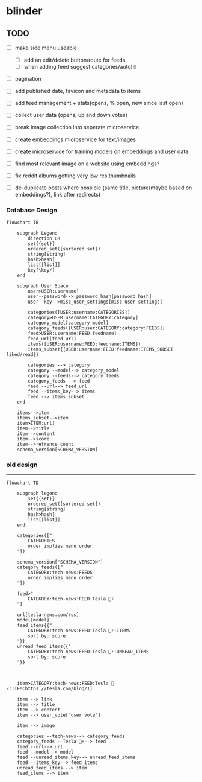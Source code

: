 # blinder



## TODO
- [ ] make side menu useable
    - [ ] add an edit/delete button/route for feeds
    - [ ] when adding feed suggest categories/autofill
- [ ] pagination
- [ ] add published date, favicon and metadata to items
- [ ] add feed management + stats(opens, % open, new since last open)
- [ ] collect user data (opens, up and down votes)
- [ ] break image collection into seperate microservice
- [ ] create embeddings microservice for text/images
- [ ] create microservice for training models on embeddings and user data
- [ ] find most relevant image on a website using embeddings?
- [ ] fix reddit albums getting very low res thumbnails
- [ ] de-duplicate posts where possible (same title, picture(maybe based on embeddings?), link after redirects)



### Database Design

```mermaid
flowchart TB

    subgraph Legend
        direction LR
        set{{set}}
        ordered_set([sortered set])
        string[string]
        hash>hash]
        list[[list]]
        key[\key/]
    end

    subgraph User Space
        user>USER:username] 
        user--password--> password_hash[password hash]
        user--key-->misc_user_settings[misc user settings]
        
        categories([USER:username:CATEGORIES])
        category>USER:username:CATEGORY:category]
        category_model[category model]
        category_feeds([USER:user:CATEGORY:category:FEEDS])
        feed>USER:username:FEED:feedname]
        feed_url[feed url]
        items([USER:username:FEED:feedname:ITEMS])
        items_subset{{USER:username:FEED:feedname:ITEMS_SUBSET liked/read}}

        categories --> category
        category --model--> category_model
        category --feeds--> category_feeds
        category_feeds --> feed
        feed --url--> feed_url
        feed --items_key--> items
        feed --> items_subset
    end

    items-->item
    items_subset-->item
    item>ITEM:url]
    item-->title
    item-->content
    item-->score
    item-->refrence_count
    schema_version[SCHEMA_VERSION]

```


### old design
---
```mermaid
flowchart TD

    subgraph legend
        set{{set}}
        ordered_set([sortered set])
        string[string]
        hash>hash]
        list[[list]]
    end

    categories(["
        CATEGORIES
        order implies menu order
    "])
    
    schema_version["SCHEMA_VERSION"]
    category_feeds(["
        CATEGORY:tech-news:FEEDS
        order implies menu order
    "])

    feed>"
        CATEGORY:tech-news:FEED:Tesla 🚗⚡
    "]

    url[tesla-news.com/rss]
    model[model]
    feed_items{{"
        CATEGORY:tech-news:FEED:Tesla 🚗⚡:ITEMS
        sort by: score
    "}}
    unread_feed_items{{"
        CATEGORY:tech-news:FEED:Tesla 🚗⚡:UNREAD_ITEMS
        sort by: score
    "}}

    

    item>CATEGORY:tech-news:FEED:Tesla 🚗⚡:ITEM:https://tesla.com/blog/1]

    item --> link
    item --> title
    item --> content
    item --> user_vote["user vote"]
    
    item --> image

    categories --tech-news--> category_feeds
    category_feeds --Tesla 🚗⚡--> feed
    feed --url--> url
    feed --model--> model
    feed --unread_items_key--> unread_feed_items
    feed --items_key--> feed_items
    unread_feed_items --> item
    feed_items --> item

```
